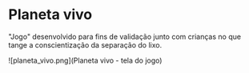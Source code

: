 # Planeta vivo

"Jogo" desenvolvido para fins de validação junto com crianças no que tange a conscientização da separação do lixo.

![planeta_vivo.png](Planeta vivo - tela do jogo)
